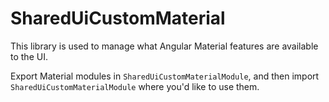 # SharedUiCustomMaterial

This library is used to manage what Angular Material features are available to the UI.

Export Material modules in `SharedUiCustomMaterialModule`, and then import `SharedUiCustomMaterialModule` where you'd like to use them.
